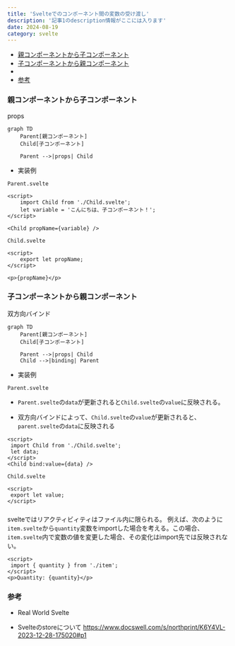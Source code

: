 ```yaml
---
title: 'Svelteでのコンポーネント間の変数の受け渡し'
description: '記事1のdescription情報がここには入ります'
date: 2024-08-19
category: svelte
---
```




- [親コンポーネントから子コンポーネント](#親コンポーネントから子コンポーネント)
- [子コンポーネントから親コンポーネント](#子コンポーネントから親コンポーネント)
- [](#)
- [参考](#参考)




### 親コンポーネントから子コンポーネント

props

```mermaid
graph TD
    Parent[親コンポーネント]
    Child[子コンポーネント]
    
    Parent -->|props| Child
```

- 実装例

`Parent.svelte`
```
<script>
    import Child from './Child.svelte';
    let variable = 'こんにちは、子コンポーネント！';
</script>

<Child propName={variable} />
```

`Child.svelte`
```
<script>
    export let propName;
</script>

<p>{propName}</p>
```


### 子コンポーネントから親コンポーネント

双方向バインド


```mermaid
graph TD
    Parent[親コンポーネント]
    Child[子コンポーネント]
    
    Parent -->|props| Child
    Child -->|binding| Parent
```

- 実装例

`Parent.svelte`

- `Parent.svelte`の`data`が更新されると`Child.svelte`の`value`に反映される。

- 双方向バインドによって、`Child.svelte`の`value`が更新されると、`parent.svelte`の`data`に反映される
```
<script>
 import Child from './Child.svelte';
 let data;
</script>
<Child bind:value={data} />
```

`Child.svelte`
```
<script>
 export let value;
</script>
```

### 
svelteではリアクティビィティはファイル内に限られる。
例えば、次のように`item.svelte`から`quantity`変数をimportした場合を考える。この場合、`item.svelte`内で変数の値を変更した場合、その変化はimport先では反映されない。
```
<script>
 import { quantity } from './item';
</script>
<p>Quantity: {quantity}</p>
```
### 参考
- Real World Svelte

- Svelteのstoreについて
https://www.docswell.com/s/northprint/K6Y4VL-2023-12-28-175020#p1


